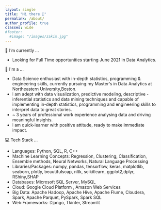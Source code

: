 ```yaml
---
layout: single
title: "Hi there 👋"
permalink: /about/
author_profile: true
classes: wide
#footer:
  #image: "/images/zakim.jpg"
---
```


🔭 I’m currently ...<br>
- Looking for Full Time opportunities starting June 2021 in Data Analytics.<br>

🏁 I'm a ...<br>
- Data Science enthusiast with in-depth statistics, programming & engineering skills, currently pursuing my Master's in Data Analytics at Northeastern University,Boston.<br>
- I am adept with data visualization, predictive modeling, descriptive - inferential statistics and data mining techniques and capable of implementing in-depth statistics, programming and engineering skills to interpret data to great stories.<br>
- ~ 3 years of professional work experience analysing data and driving meaningful insights. <br>
- I am quick-learner with positive attitude, ready to make immediate impact.<br>

💻 Tech Stack ...<br>
- Languages: Python, SQL, R, C++ <br>
- Machine Learning Concepts: Regression, Clustering, Classification, Ensemble methods, Neural Networks, Natural Language Processing <br>
- Libraries/Packages: numpy, pandas, tensorflow, keras, matplotlib, seaborn, plotly, beautifulsoap, nltk, scikitlearn, ggplot2,dplyr, RShiny,SHAP<br>
- Databases: Microsoft SQL Server, MySQL<br>
- Cloud: Google Cloud Platform , Amazon Web Services <br>
- Big Data: Apache Hadoop, Apache Hive, Apache Flume, Cloudera, Spark, Apache Parquet, PySpark, Spark SQL <br>
- Web Frameworks: Django, Tkinter, Streamlit <br>
<br>
